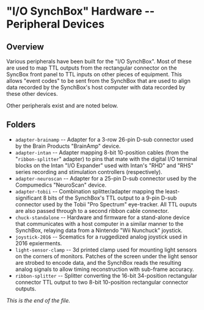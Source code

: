 # "I/O SynchBox" Hardware -- Peripheral Devices

## Overview

Various peripherals have been built for the "I/O SynchBox". Most of these
are used to map TTL outputs from the rectangular connector on the SyncBox
front panel to TTL inputs on other pieces of equipment. This allows "event
codes" to be sent from the SynchBox that are used to align data recorded by
the SynchBox's host computer with data recorded by these other devices.

Other peripherals exist and are noted below.


## Folders

* `adapter-brainamp` --
Adapter for a 3-row 26-pin D-sub connector used by the Brain Products
"BrainAmp" device.
* `adapter-intan` --
Adapter mapping 8-bit 10-position cables (from the "`ribbon-splitter`"
adapter) to pins that mate with the digital I/O terminal blocks on the
Intan "I/O Expander" used with Intan's "RHD" and "RHS" series recording and
stimulation controllers (respectively).
* `adapter-neuroscan` --
Adapter for a 25-pin D-sub connector used by the Compumedics "NeuroScan"
device.
* `adapter-tobii` --
Combination splitter/adapter mapping the least-significant 8 bits of the
SynchBox's TTL output to a 9-pin D-sub connector used by the Tobii "Pro
Spectrum" eye-tracker. All TTL ouputs are also passed through to a second
ribbon cable connector.
* `chuck-standalone` --
Hardware and firmware for a stand-alone device that communicates with a host
computer in a similar manner to the SynchBox, relaying data from a Nintendo
"Wii Nunchuck" joystick.
* `joystick-2016` --
Scematics for a ruggedized analog joystick used in 2016 epxierments.
* `light-sensor-clamp` --
3d printed clamp used for mounting light sensors on the corners of monitors.
Patches of the screen under the light sensor are strobed to encode data, and
the SynchBox reads the resulting analog signals to allow timing
reconstruction with sub-frame accuracy.
* `ribbon-splitter` --
Splitter converting the 16-bit 34-position rectangular connector TTL output
to two 8-bit 10-position rectangular connector outputs.


_This is the end of the file._
